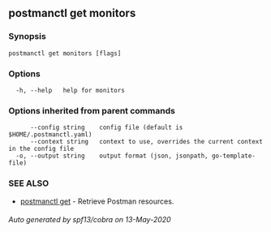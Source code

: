 ## postmanctl get monitors



### Synopsis



```
postmanctl get monitors [flags]
```

### Options

```
  -h, --help   help for monitors
```

### Options inherited from parent commands

```
      --config string    config file (default is $HOME/.postmanctl.yaml)
      --context string   context to use, overrides the current context in the config file
  -o, --output string    output format (json, jsonpath, go-template-file)
```

### SEE ALSO

* [postmanctl get](postmanctl_get.md)	 - Retrieve Postman resources.

###### Auto generated by spf13/cobra on 13-May-2020
